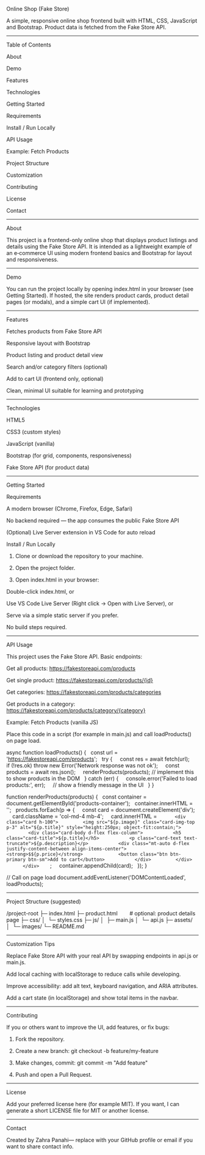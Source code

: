 

Online Shop (Fake Store) 

A simple, responsive online shop frontend built with HTML, CSS, JavaScript and Bootstrap. Product data is fetched from the Fake Store API.


--- 

Table of Contents 

About 

Demo 

Features 

Technologies 

Getting Started 

Requirements 

Install / Run Locally


API Usage 

Example: Fetch Products


Project Structure 

Customization 

Contributing 

License 

Contact



--- 

About 

This project is a frontend-only online shop that displays product listings and details using the Fake Store API. It is intended as a lightweight example of an e‑commerce UI using modern frontend basics and Bootstrap for layout and responsiveness.


--- 

Demo 

You can run the project locally by opening index.html in your browser (see Getting Started). If hosted, the site renders product cards, product detail pages (or modals), and a simple cart UI (if implemented).


--- 

Features 

Fetches products from Fake Store API 

Responsive layout with Bootstrap 

Product listing and product detail view 

Search and/or category filters (optional) 

Add to cart UI (frontend only, optional) 

Clean, minimal UI suitable for learning and prototyping



--- 

Technologies 

HTML5 

CSS3 (custom styles) 

JavaScript (vanilla) 

Bootstrap (for grid, components, responsiveness) 

Fake Store API (for product data)



--- 

Getting Started 

Requirements 

A modern browser (Chrome, Firefox, Edge, Safari) 

No backend required — the app consumes the public Fake Store API 

(Optional) Live Server extension in VS Code for auto reload


Install / Run Locally 

1. Clone or download the repository to your machine.


2. Open the project folder.


3. Open index.html in your browser: 

Double-click index.html, or 

Use VS Code Live Server (Right click -> Open with Live Server), or 

Serve via a simple static server if you prefer.




No build steps required.


--- 

API Usage 

This project uses the Fake Store API. Basic endpoints: 

Get all products: https://fakestoreapi.com/products 

Get single product: https://fakestoreapi.com/products/{id} 

Get categories: https://fakestoreapi.com/products/categories 

Get products in a category: https://fakestoreapi.com/products/category/{category}


Example: Fetch Products (vanilla JS) 

Place this code in a script (for example in main.js) and call loadProducts() on page load. 

async function loadProducts() {
  const url = 'https://fakestoreapi.com/products';
  try {
    const res = await fetch(url);
    if (!res.ok) throw new Error('Network response was not ok');
    const products = await res.json();
    renderProducts(products); // implement this to show products in the DOM
  } catch (err) {
    console.error('Failed to load products:', err);
    // show a friendly message in the UI
  }
} 

function renderProducts(products) {
  const container = document.getElementById('products-container');
  container.innerHTML = '';
  products.forEach(p => {
    const card = document.createElement('div');
    card.className = 'col-md-4 mb-4';
    card.innerHTML = `
      <div class="card h-100">
        <img src="${p.image}" class="card-img-top p-3" alt="${p.title}" style="height:250px; object-fit:contain;">
        <div class="card-body d-flex flex-column">
          <h5 class="card-title">${p.title}</h5>
          <p class="card-text text-truncate">${p.description}</p>
          <div class="mt-auto d-flex justify-content-between align-items-center">
            <strong>$${p.price}</strong>
            <button class="btn btn-primary btn-sm">Add to cart</button>
          </div>
        </div>
      </div>
    `;
    container.appendChild(card);
  });
} 

// Call on page load
document.addEventListener('DOMContentLoaded', loadProducts);


--- 

Project Structure (suggested) 

/project-root
├─ index.html
├─ product.html        # optional: product details page
├─ css/
│  └─ styles.css
├─ js/
│  ├─ main.js
│  └─ api.js
├─ assets/
│  └─ images/
└─ README.md


--- 

Customization Tips 

Replace Fake Store API with your real API by swapping endpoints in api.js or main.js. 

Add local caching with localStorage to reduce calls while developing. 

Improve accessibility: add alt text, keyboard navigation, and ARIA attributes. 

Add a cart state (in localStorage) and show total items in the navbar.



--- 

Contributing 

If you or others want to improve the UI, add features, or fix bugs: 

1. Fork the repository.


2. Create a new branch: git checkout -b feature/my-feature


3. Make changes, commit: git commit -m "Add feature"


4. Push and open a Pull Request.




--- 

License 

Add your preferred license here (for example MIT). If you want, I can generate a short LICENSE file for MIT or another license.


--- 

Contact 

Created by Zahra Panahi— replace with your GitHub profile or email if you want to share contact info.


